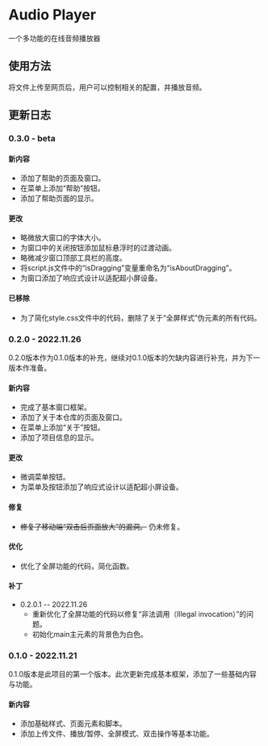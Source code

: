 # Audio Player

一个多功能的在线音频播放器

## 使用方法

将文件上传至网页后，用户可以控制相关的配置，并播放音频。

## 更新日志

### 0.3.0 - beta

#### 新内容

* 添加了帮助的页面及窗口。
* 在菜单上添加“帮助”按钮。
* 添加了帮助页面的显示。

#### 更改

* 略微放大窗口的字体大小。
* 为窗口中的关闭按钮添加鼠标悬浮时的过渡动画。
* 略微减少窗口顶部工具栏的高度。
* 将script.js文件中的“isDragging”变量重命名为“isAboutDragging”。
* 为窗口添加了响应式设计以适配超小屏设备。

#### 已移除

* 为了简化style.css文件中的代码，删除了关于“全屏样式”伪元素的所有代码。

### 0.2.0 - 2022.11.26

0.2.0版本作为0.1.0版本的补充，继续对0.1.0版本的欠缺内容进行补充，并为下一版本作准备。

#### 新内容

* 完成了基本窗口框架。
* 添加了关于本仓库的页面及窗口。
* 在菜单上添加“关于”按钮。
* 添加了项目信息的显示。

#### 更改

* 微调菜单按钮。
* 为菜单及按钮添加了响应式设计以适配超小屏设备。

#### 修复

* ~~修复了移动端“双击后页面放大”的漏洞。~~
仍未修复。

#### 优化

* 优化了全屏功能的代码，简化函数。

#### 补丁

* 0.2.0.1 -- 2022.11.26
  * 重新优化了全屏功能的代码以修复“非法调用（Illegal invocation）”的问题。
  * 初始化main主元素的背景色为白色。

### 0.1.0 - 2022.11.21

0.1.0版本是此项目的第一个版本。此次更新完成基本框架，添加了一些基础内容与功能。

#### 新内容

* 添加基础样式、页面元素和脚本。
* 添加上传文件、播放/暂停、全屏模式、双击操作等基本功能。
